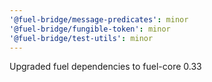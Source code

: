 ```yaml
---
'@fuel-bridge/message-predicates': minor
'@fuel-bridge/fungible-token': minor
'@fuel-bridge/test-utils': minor
---
```


Upgraded fuel dependencies to fuel-core 0.33

